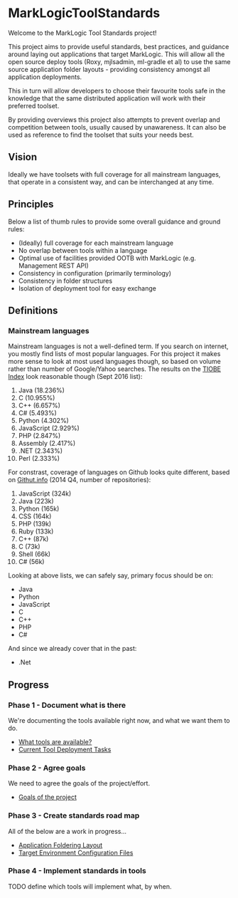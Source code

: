 # MarkLogicToolStandards

Welcome to the MarkLogic Tool Standards project!

This project aims to provide useful standards, best practices, and guidance around laying out applications that target MarkLogic. This will allow all the open source deploy tools (Roxy, mjlsadmin, ml-gradle et al) to use the same source application folder layouts - providing consistency amongst all application deployments.

This in turn will allow developers to choose their favourite tools safe in the knowledge that the same distributed application will work with their preferred toolset.

By providing overviews this project also attempts to prevent overlap and competition between tools, usually caused by unawareness. It can also be used as reference to find the toolset that suits your needs best.

## Vision

Ideally we have toolsets with full coverage for all mainstream languages, that operate in a consistent way, and can be interchanged at any time.

## Principles

Below a list of thumb rules to provide some overall guidance and ground rules:

- (Ideally) full coverage for each mainstream language
- No overlap between tools within a language
- Optimal use of facilities provided OOTB with MarkLogic (e.g. Management REST API)
- Consistency in configuration (primarily terminology)
- Consistency in folder structures
- Isolation of deployment tool for easy exchange

## Definitions

### Mainstream languages

Mainstream languages is not a well-defined term. If you search on internet, you mostly find lists of most popular languages. For this project it makes more sense to look at most used languages though, so based on volume rather than number of Google/Yahoo searches. The results on the [TIOBE Index](http://www.tiobe.com/tiobe-index/) look reasonable though (Sept 2016 list):

1.  Java (18.236%)
2.  C (10.955%)
3.  C++ (6.657%)
4.  C# (5.493%)
5.  Python (4.302%)
6.  JavaScript (2.929%)
7.  PHP (2.847%)
8.  Assembly (2.417%)
9.  .NET (2.343%)
10. Perl (2.333%)

For constrast, coverage of languages on Github looks quite different, based on [Githut.info](http://githut.info/) (2014 Q4, number of repositories):

1.  JavaScript (324k)
2.  Java (223k)
3.  Python (165k)
4.  CSS (164k)
5.  PHP (139k)
6.  Ruby (133k)
7.  C++ (87k)
8.  C (73k)
9.  Shell (66k)
10. C# (56k)

Looking at above lists, we can safely say, primary focus should be on:

-  Java
-  Python
-  JavaScript
-  C
-  C++
-  PHP
-  C#

And since we already cover that in the past:

- .Net

## Progress
### Phase 1 - Document what is there

We're documenting the tools available right now, and what we want them to do.

- [What tools are available?](documentation/ToolList.md)
- [Current Tool Deployment Tasks](documentation/DeployTasks.md)

### Phase 2 - Agree goals

We need to agree the goals of the project/effort.

- [Goals of the project](documentation/Goals.md)

### Phase 3 - Create standards road map

All of the below are a work in progress...

- [Application Foldering Layout](documentation/Foldering.md)
- [Target Environment Configuration Files](documentation/ConfigFiles.md)

### Phase 4 - Implement standards in tools

TODO define which tools will implement what, by when.
